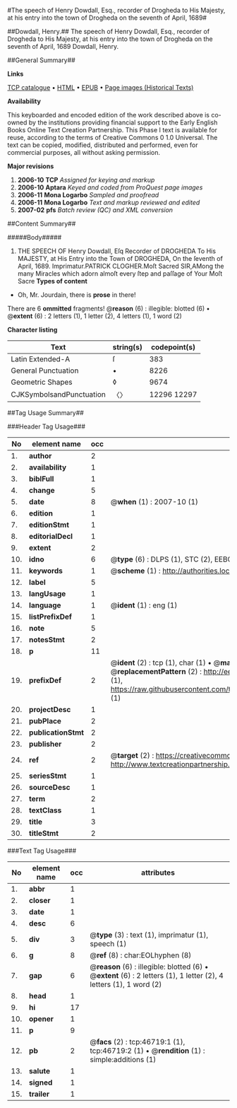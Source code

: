 #The speech of Henry Dowdall, Esq., recorder of Drogheda to His Majesty, at his entry into the town of Drogheda on the seventh of April, 1689#

##Dowdall, Henry.##
The speech of Henry Dowdall, Esq., recorder of Drogheda to His Majesty, at his entry into the town of Drogheda on the seventh of April, 1689
Dowdall, Henry.

##General Summary##

**Links**

[TCP catalogue](http://www.ota.ox.ac.uk/tcp/)  • 
[HTML](http://tei.it.ox.ac.uk/tcp/Texts-HTML/free/A36/A36459.html)  • 
[EPUB](http://tei.it.ox.ac.uk/tcp/Texts-EPUB/free/A36/A36459.epub) • 
[Page images (Historical Texts)](https://data.historicaltexts.jisc.ac.uk/view?pubId=eebo-11201106e&pageId=eebo-11201106e-46719-1)

**Availability**

This keyboarded and encoded edition of the
	       work described above is co-owned by the institutions
	       providing financial support to the Early English Books
	       Online Text Creation Partnership. This Phase I text is
	       available for reuse, according to the terms of Creative
	       Commons 0 1.0 Universal. The text can be copied,
	       modified, distributed and performed, even for
	       commercial purposes, all without asking permission.

**Major revisions**

1. __2006-10__ __TCP__ *Assigned for keying and markup*
1. __2006-10__ __Aptara__ *Keyed and coded from ProQuest page images*
1. __2006-11__ __Mona Logarbo__ *Sampled and proofread*
1. __2006-11__ __Mona Logarbo__ *Text and markup reviewed and edited*
1. __2007-02__ __pfs__ *Batch review (QC) and XML conversion*

##Content Summary##

#####Body#####

1. THE
SPEECH
OF
Henry Dowdall, Eſq
Recorder of DROGHEDA
To His MAJESTY, at His Entry into the
Town of DROGHEDA,
On the ſeventh of April, 1689.
Imprimatur.PATRICK CLOGHER.Moſt Sacred SIR,AMong the many Miracles which adorn almoſt every ſtep and paſſage
of Your Moſt Sacre
**Types of content**

  * Oh, Mr. Jourdain, there is **prose** in there!

There are 6 **ommitted** fragments! 
 @__reason__ (6) : illegible: blotted (6)  •  @__extent__ (6) : 2 letters (1), 1 letter (2), 4 letters (1), 1 word (2)

**Character listing**


|Text|string(s)|codepoint(s)|
|---|---|---|
|Latin Extended-A|ſ|383|
|General Punctuation|•|8226|
|Geometric Shapes|◊|9674|
|CJKSymbolsandPunctuation|〈〉|12296 12297|

##Tag Usage Summary##

###Header Tag Usage###

|No|element name|occ|attributes|
|---|---|---|---|
|1.|__author__|2||
|2.|__availability__|1||
|3.|__biblFull__|1||
|4.|__change__|5||
|5.|__date__|8| @__when__ (1) : 2007-10 (1)|
|6.|__edition__|1||
|7.|__editionStmt__|1||
|8.|__editorialDecl__|1||
|9.|__extent__|2||
|10.|__idno__|6| @__type__ (6) : DLPS (1), STC (2), EEBO-CITATION (1), OCLC (1), VID (1)|
|11.|__keywords__|1| @__scheme__ (1) : http://authorities.loc.gov/ (1)|
|12.|__label__|5||
|13.|__langUsage__|1||
|14.|__language__|1| @__ident__ (1) : eng (1)|
|15.|__listPrefixDef__|1||
|16.|__note__|5||
|17.|__notesStmt__|2||
|18.|__p__|11||
|19.|__prefixDef__|2| @__ident__ (2) : tcp (1), char (1)  •  @__matchPattern__ (2) : ([0-9\-]+):([0-9IVX]+) (1), (.+) (1)  •  @__replacementPattern__ (2) : http://eebo.chadwyck.com/downloadtiff?vid=$1&page=$2 (1), https://raw.githubusercontent.com/textcreationpartnership/Texts/master/tcpchars.xml#$1 (1)|
|20.|__projectDesc__|1||
|21.|__pubPlace__|2||
|22.|__publicationStmt__|2||
|23.|__publisher__|2||
|24.|__ref__|2| @__target__ (2) : https://creativecommons.org/publicdomain/zero/1.0/ (1), http://www.textcreationpartnership.org/docs/. (1)|
|25.|__seriesStmt__|1||
|26.|__sourceDesc__|1||
|27.|__term__|2||
|28.|__textClass__|1||
|29.|__title__|3||
|30.|__titleStmt__|2||


###Text Tag Usage###

|No|element name|occ|attributes|
|---|---|---|---|
|1.|__abbr__|1||
|2.|__closer__|1||
|3.|__date__|1||
|4.|__desc__|6||
|5.|__div__|3| @__type__ (3) : text (1), imprimatur (1), speech (1)|
|6.|__g__|8| @__ref__ (8) : char:EOLhyphen (8)|
|7.|__gap__|6| @__reason__ (6) : illegible: blotted (6)  •  @__extent__ (6) : 2 letters (1), 1 letter (2), 4 letters (1), 1 word (2)|
|8.|__head__|1||
|9.|__hi__|17||
|10.|__opener__|1||
|11.|__p__|9||
|12.|__pb__|2| @__facs__ (2) : tcp:46719:1 (1), tcp:46719:2 (1)  •  @__rendition__ (1) : simple:additions (1)|
|13.|__salute__|1||
|14.|__signed__|1||
|15.|__trailer__|1||
